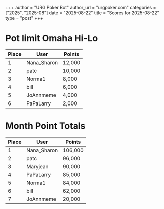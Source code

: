 +++
author = "URG Poker Bot"
author_url = "urgpoker.com"
categories = ["2025", "2025-08"]
date = "2025-08-22"
title = "Scores for 2025-08-22"
type = "post"
+++
# Pot limit Omaha Hi-Lo

| Place | User | Points |
|-------|------|--------|
| 1 | Nana_Sharon | 12,000 |
| 2 | patc | 10,000 |
| 3 | Norma1 | 8,000 |
| 4 | bill | 6,000 |
| 5 | JoAnnmeme | 4,000 |
| 6 | PaPaLarry | 2,000 |

# Month Point Totals

| Place | User | Points |
|-------|------|--------|
| 1 | Nana_Sharon | 106,000 |
| 2 | patc | 96,000 |
| 3 | Maryjean | 90,000 |
| 4 | PaPaLarry | 85,000 |
| 5 | Norma1 | 84,000 |
| 6 | bill | 62,000 |
| 7 | JoAnnmeme | 20,000 |
